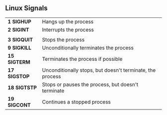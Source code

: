 ## Linux Signals

|     |     |
| --- | --- |
|  **1 SIGHUP**   |   Hangs up the process  |
|   **2 SIGINT**  |  Interrupts the process   |
|     |     |
|   **3 SIGQUIT** |   Stops the process   |
|   **9 SIGKILL** |   Unconditionally terminates the process   |
|   **15 SIGTERM** |   Terminates the process if possible   |
|   **17 SIGSTOP** |   Unconditionally stops, but doesn't terminate, the process   |
|   **18 SIGTSTP** |   Stops or pauses the process, but doesn't terminate   |
|   **19 SIGCONT** |   Continues a stopped process   |
